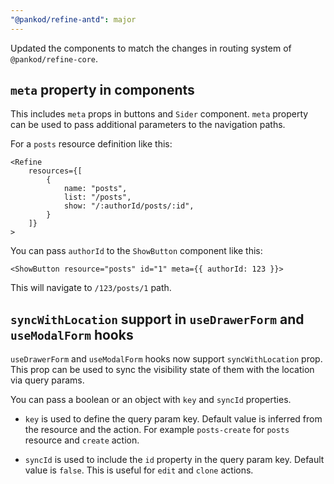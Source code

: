 ```yaml
---
"@pankod/refine-antd": major
---
```


Updated the components to match the changes in routing system of `@pankod/refine-core`.

## `meta` property in components

This includes `meta` props in buttons and `Sider` component. `meta` property can be used to pass additional parameters to the navigation paths.

For a `posts` resource definition like this:

```tsx
<Refine
    resources={[
        {
            name: "posts",
            list: "/posts",
            show: "/:authorId/posts/:id",
        }
    ]}
>
```

You can pass `authorId` to the `ShowButton` component like this:

```tsx
<ShowButton resource="posts" id="1" meta={{ authorId: 123 }}>
```

This will navigate to `/123/posts/1` path.

## `syncWithLocation` support in `useDrawerForm` and `useModalForm` hooks

`useDrawerForm` and `useModalForm` hooks now support `syncWithLocation` prop. This prop can be used to sync the visibility state of them with the location via query params. 

You can pass a boolean or an object with `key` and `syncId` properties.

- `key` is used to define the query param key. Default value is inferred from the resource and the action. For example `posts-create` for `posts` resource and `create` action.

- `syncId` is used to include the `id` property in the query param key. Default value is `false`. This is useful for `edit` and `clone` actions.